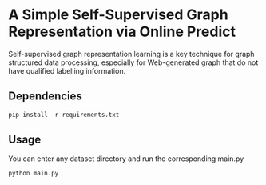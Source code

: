 # A Simple Self-Supervised Graph Representation via Online Predict

Self-supervised graph representation learning is a key technique for graph structured data processing, especially for Web-generated graph that do not have qualified labelling information.
## Dependencies

```python
pip install -r requirements.txt
```

## Usage

You can enter any dataset directory and run the corresponding main.py
```python
python main.py
```

